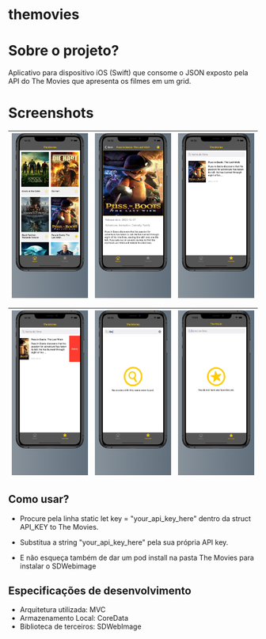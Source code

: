 # themovies

# Sobre o projeto?

Aplicativo para dispositivo iOS (Swift) que consome o JSON exposto pela API do The Movies que apresenta os filmes em um grid.


# Screenshots 


| ![Imagem 1](https://github.com/brunocostac/themovies/blob/main/The%20Movies/Screenshots/Apple%20iPhone%2011%20Pro%20Max%20Screenshot%200.png) | ![Imagem 2](https://github.com/brunocostac/themovies/blob/main/The%20Movies/Screenshots/Apple%20iPhone%2011%20Pro%20Max%20Screenshot%201.png) | ![Imagem 3](https://github.com/brunocostac/themovies/blob/main/The%20Movies/Screenshots/Apple%20iPhone%2011%20Pro%20Max%20Screenshot%202.png) |
| --- | --- | --- |

| ![Imagem 1](https://github.com/brunocostac/themovies/blob/main/The%20Movies/Screenshots/Apple%20iPhone%2011%20Pro%20Max%20Screenshot%203.png) | ![Imagem 2](https://github.com/brunocostac/themovies/blob/main/The%20Movies/Screenshots/Apple%20iPhone%2011%20Pro%20Max%20Screenshot%204.png) | ![Imagem 3](https://github.com/brunocostac/themovies/blob/main/The%20Movies/Screenshots/Apple%20iPhone%2011%20Pro%20Max%20Screenshot%205.png) |
| --- | --- | --- |



## Como usar?

* Procure pela linha static let key = "your_api_key_here" dentro da struct API_KEY to The Movies.
* Substitua a string "your_api_key_here" pela sua própria API key.

* E não esqueça também de dar um pod install na pasta The Movies para instalar o SDWebimage


## Especificações de desenvolvimento

* Arquitetura utilizada: MVC
* Armazenamento Local: CoreData
* Biblioteca de terceiros: SDWebImage


